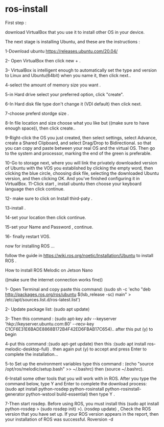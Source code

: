 # ros-install
First step :

download VirtualBox that you use it to install other OS in your device.

The next stage is installing Ubuntu, and these are the instructions :

1-Download ubuntu https://releases.ubuntu.com/20.04/

2- Open VirtualBox then click new + .

3- VirtualBox is intelligent enough to automatically set the type and version to Linux and Ubuntu(64bit) when you name it, then click next..

4-select the amount of memory size you want .

5-in Hard drive select your preferred option, click "create".

6-In Hard disk file type don't change it (VDI default) then click next.

7-choose preferd stordge size .

8-In file location and size choose what you like but ((make sure to have enough space)), then click create..

9-Right-click the OS you just created, then select settings, select Advance, create a Shared Clipboard, and select Drag/Drop to Bidirectional. so that you can copy and paste between your real OS and the virtual OS. Then go to the system and processor, marking the end of the green is preferable.

10-Go to storage next, where you will link the privately downloaded version of Ubuntu with the VOS you established by clicking the empty word, then clicking the blue circle, choosing disk file, selecting the downloaded Ubuntu version, and then clicking OK. And you've finished configuring it in VirtualBox.
11-Click start , install ubuntu then choose your keyboard language then click continue.

12- make sure to click on Install third-paty .

13-install .

14-set your location then click continue.

15-set your Name and Password , continue.

16- finally restart VOS.

now for installing ROS ... 

follow the guide in https://wiki.ros.org/noetic/Installation/Ubuntu to install ROS .



How to install ROS Melodic on Jetson Nano

((make sure the internet connection works fine))

1- Open Terminal and copy paste this command: (sudo sh -c 'echo "deb http://packages.ros.org/ros/ubuntu $(lsb_release -sc) main" > /etc/apt/sources.list.d/ros-latest.list') 

2- Update package list: (sudo apt update)

3- Then this command : (sudo apt-key adv --keyserver 'hkp://keyserver.ubuntu.com:80' --recv-key C1CF6E31E6BADE8868B172B4F42ED6FBAB17C654)..
after this put (y) to begin

4-put this command :(sudo apt-get update) then this :(sudo apt install ros-melodic-desktop-full) .
then again put (y) to accept and press Enter to complete the installation...

5-to Set up the environment variables type this command : (echo "source /opt/ros/melodic/setup.bash" >> ~/.bashrc) then (source ~/.bashrc).

6-Install some other tools that you will work with in ROS. After you type the command below, type Y and Enter to complete the download process: (sudo apt install python-rosdep python-rosinstall python-rosinstall-generator python-wstool build-essential) then type Y .

7-Then start rosdep. Before using ROS, you must install this (sudo apt install python-rosdep > (sudo rosdep init) >). (rosdep update) , Check the ROS version that you have set up. If your ROS version appears in the report, then your installation of ROS was successful. Roversion -d
